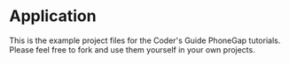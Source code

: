 Application
===========
This is the example project files for the Coder's Guide PhoneGap tutorials.
Please feel free to fork and use them yourself in your own projects.